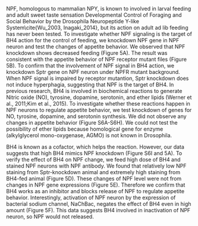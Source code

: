 
NPF, homologous to mammalian NPY, is known to involved in larval feeding and adult sweet taste sensation Developmental Control of Foraging and Social Behavior by the Drosophila Neuropeptide Y-like System\cite{Wu_2003, Inagaki_2014}, but its action on adult ad lib feeding has never been tested. To investigate whether NPF signaling is the target of BH4 action for the control of feeding, we knockdown NPF gene in NPF neuron and test the changes of appetite behavior. We observed that NPF knockdown shows decreased feeding (Figure 5A). The result was consistent with the appetite behavior of NPF receptor mutant files (Figure 5B). 
To confirm that the involvement of NPF signal in BH4 action, we knockdown Sptr gene on NPF neuron under NPFR mutant background. When NPF signal is impaired by receptor mutantion, Sptr knockdown does not induce hyperphagia, suggesting that NPF is the target of BH4. 
In previous research, BH4 is involved in biochemical reactions to generate Nitric oxide (NO), tyrosine, dopamine, serotonin, and ether lipids (Werner et al., 2011;Kim et al., 2015). To investigate whether these reactions happen in NPF neurons to regulate appetite behavior, we test knockdown of genes for NO, tyrosine, dopamine, and serotonin synthesis. We did not observe any changes in appetite behavior (Figure S6A-S6H). We could not test the possibility of ether lipids because homological gene for enzyme (alkylglycerol mono-oxygenase, AGMO) is not known in Drosophila. 

BH4 is known as a cofactor, which helps the reaction. However, our data suggests that high BH4 mimics NPF knockdown (Figure S6I and 5A). To verify the effect of BH4 on NPF change, we feed high dose of BH4 and stained NPF neurons with NPF antibody. We found that relatively low NPF staining from Sptr-knockdown animal and extremely high staining from BH4-fed animal (Figure 5D). These changes of NPF level were not from changes in NPF gene expressions (Figure 5E). Therefore we confirm that BH4 works as an inhibitor and blocks release of NPF to regulate appetite behavior. Interestingly, activation of NPF neuron by the expression of bacterial sodium channel, NaChBac, negates the effect of BH4 even in high amount (Figure 5F). This data suggests BH4 involved in inactivation of NPF neuron, so NPF would not released. 
